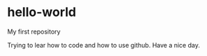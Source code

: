 # hello-world
My first repository

Trying to lear how to code and how to use github.
Have a nice day.
